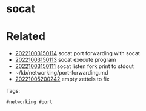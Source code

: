 # socat

# Related

- [20221003150114](/zet/20221003150114/README.md) socat port forwarding with socat
- [20221003150113](/zet/20221003150113/README.md) socat execute program
- [20221003150111](/zet/20221003150111/README.md) socat listen fork print to stdout
- ~/kb/networking/port-forwarding.md
- [20221005200242](/zet/20221005200242/README.md) empty zettels to fix

Tags:

    #networking #port 
